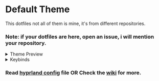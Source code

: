 # Default Theme
This dotfiles not all of them is mine, it's from different repositories.

### Note: if your dotfiles are here, open an issue, i will mention your repository.

<details>
<summary>Theme Preview</summary>
<div style="text-align: center;">
  <img src="assets/ss1.png" height="300" alt="SS1" />
  <img src="assets/ss2.png" height="300" alt="SS2" />
</div>
</details>

<details>
<summary>Keybinds</summary>

I haven't really changed much in the default config file except for some keybinds, so once it's set up, you'll be able to use the following:


| Keybinding         | Action                           |
|--------------------|----------------------------------|
| SUPER + Q          | Execute`alacritty`               |
| SUPER + C          | Kill the active window           |
| SUPER + M          | Exit hyprland                    |
| SUPER + E          | Execute `thunar`                 |
| SUPER + V          | togglefloating                   |
| SUPER + R          | Execute `wofi`                   |
| SUPER + P          | pseudo                           |
| SUPER + J          | togglesplit                      |
| SUPER + L          | Execute `wlogout`                |
| SUPER + W          | Execute `switch-wall`            |

</details>

### Read [hyprland config](config/hypr/hyprland.conf) file OR Check the [wiki](https://wiki.hyprland.org/Configuring/Binds/) for more.